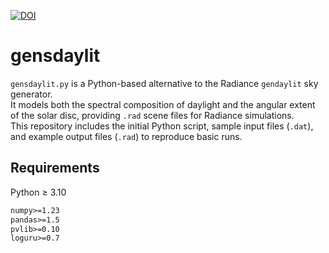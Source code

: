 [![DOI](https://zenodo.org/badge/DOI/10.5281/zenodo.17228395.svg)](https://doi.org/10.5281/zenodo.17228395)

# gensdaylit

`gensdaylit.py` is a Python-based alternative to the Radiance `gendaylit` sky generator.  
It models both the spectral composition of daylight and the angular extent of the solar disc,
providing `.rad` scene files for Radiance simulations.  
This repository includes the initial Python script, sample input files (`.dat`),
and example output files (`.rad`) to reproduce basic runs.

## Requirements
Python ≥ 3.10

```txt
numpy>=1.23
pandas>=1.5
pvlib>=0.10
loguru>=0.7
